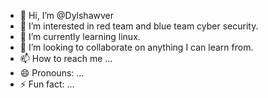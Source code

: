 - 👋 Hi, I’m @Dylshawver
- 👀 I’m interested in red team and blue team cyber security. 
- 🌱 I’m currently learning linux.
- 💞️ I’m looking to collaborate on anything I can learn from.
- 📫 How to reach me ...
- 😄 Pronouns: ...
- ⚡ Fun fact: ...

<!---
Dylshawver/Dylshawver is a ✨ special ✨ repository because its `README.md` (this file) appears on your GitHub profile.
You can click the Preview link to take a look at your changes.
--->
